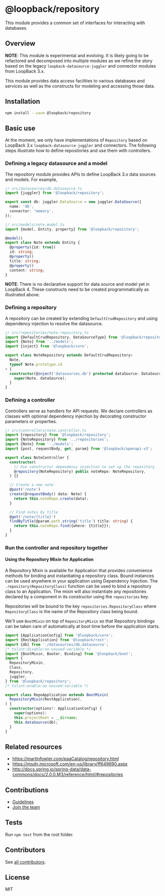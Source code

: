 # @loopback/repository

This module provides a common set of interfaces for interacting with databases.

## Overview

**NOTE**: This module is experimental and evolving. It is likely going to be
refactored and decomposed into multiple modules as we refine the story based on
the legacy `loopback-datasource-juggler` and connector modules from LoopBack
3.x.

This module provides data access facilities to various databases and services as
well as the constructs for modeling and accessing those data.

## Installation

```sh
npm install --save @loopback/repository
```

## Basic use

At the moment, we only have implementations of `Repository` based on LoopBack
3.x `loopback-datasource-juggler` and connectors. The following steps illustrate
how to define repositories and use them with controllers.

### Defining a legacy datasource and a model

The repository module provides APIs to define LoopBack 3.x data sources and
models. For example,

```ts
// src/datasources/db.datasource.ts
import {juggler} from '@loopback/repository';

export const db: juggler.DataSource = new juggler.DataSource({
  name: 'db',
  connector: 'memory',
});
```

```ts
// src/models/note.model.ts
import {model, Entity, property} from '@loopback/repository';

@model()
export class Note extends Entity {
  @property({id: true})
  id: string;
  @property()
  title: string;
  @property()
  content: string;
}
```

**NOTE**: There is no declarative support for data source and model yet in
LoopBack 4. These constructs need to be created programmatically as illustrated
above.

### Defining a repository

A repository can be created by extending `DefaultCrudRepository` and using
dependency injection to resolve the datasource.

```ts
// src/repositories/note.repository.ts
import {DefaultCrudRepository, DataSourceType} from '@loopback/repository';
import {Note} from '../models';
import {inject} from '@loopback/core';

export class NoteRepository extends DefaultCrudRepository<
  Note,
  typeof Note.prototype.id
> {
  constructor(@inject('datasources.db') protected dataSource: DataSourceType) {
    super(Note, dataSource);
  }
}
```

### Defining a controller

Controllers serve as handlers for API requests. We declare controllers as
classes with optional dependency injection by decorating constructor parameters
or properties.

```ts
// src/controllers/note.controller.ts
import {repository} from '@loopback/repository';
import {NoteRepository} from '../repositories';
import {Note} from '../models';
import {post, requestBody, get, param} from '@loopback/openapi-v3';

export class NoteController {
  constructor(
    // Use constructor dependency injection to set up the repository
    @repository(NoteRepository) public noteRepo: NoteRepository,
  ) {}

  // Create a new note
  @post('/note')
  create(@requestBody() data: Note) {
    return this.noteRepo.create(data);
  }

  // Find notes by title
  @get('/note/{title}')
  findByTitle(@param.path.string('title') title: string) {
    return this.noteRepo.find({where: {title}});
  }
}
```

### Run the controller and repository together

#### Using the Repository Mixin for Application

A Repository Mixin is available for Application that provides convenience
methods for binding and instantiating a repository class. Bound instances can be
used anywhere in your application using Dependency Injection. The
`.repository(RepositoryClass)` function can be used to bind a repository class
to an Application. The mixin will also instantiate any repositories declared by
a component in its constructor using the `repositories` key.

Repositories will be bound to the key `repositories.RepositoryClass` where
`RepositoryClass` is the name of the Repository class being bound.

We'll use `BootMixin` on top of `RepositoryMixin` so that Repository bindings
can be taken care of automatically at boot time before the application starts.

```ts
import {ApplicationConfig} from '@loopback/core';
import {RestApplication} from '@loopback/rest';
import {db} from './datasources/db.datasource';
/* tslint:disable:no-unused-variable */
import {BootMixin, Booter, Binding} from '@loopback/boot';
import {
  RepositoryMixin,
  Class,
  Repository,
  juggler,
} from '@loopback/repository';
/* tslint:enable:no-unused-variable */

export class RepoApplication extends BootMixin(
  RepositoryMixin(RestApplication),
) {
  constructor(options?: ApplicationConfig) {
    super(options);
    this.projectRoot = __dirname;
    this.dataSource(db);
  }
}
```

## Related resources

- <https://martinfowler.com/eaaCatalog/repository.html>
- <https://msdn.microsoft.com/en-us/library/ff649690.aspx>
- <http://docs.spring.io/spring-data/data-commons/docs/2.0.0.M3/reference/html/#repositories>

## Contributions

- [Guidelines](https://github.com/strongloop/loopback-next/blob/master/docs/CONTRIBUTING.md)
- [Join the team](https://github.com/strongloop/loopback-next/issues/110)

## Tests

Run `npm test` from the root folder.

## Contributors

See
[all contributors](https://github.com/strongloop/loopback-next/graphs/contributors).

## License

MIT
